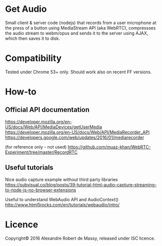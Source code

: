 # Get Audio
Small client & server code (nodejs) that records from a user microphone 
at the press of a button using MediaStream API (aka WebRTC), compressses
the audio stream to webm/opus and sends it to the server using AJAX,
which then saves it to disk.

# Compatibility
Tested under Chrome 53+ only. Should work also on recent FF versions.

# How-to
## Official API documentation
https://developer.mozilla.org/en-US/docs/Web/API/MediaDevices/getUserMedia
https://developer.mozilla.org/en-US/docs/Web/API/MediaRecorder_API
https://developers.google.com/web/updates/2016/01/mediarecorder

(for reference only - not used)
https://github.com/muaz-khan/WebRTC-Experiment/tree/master/RecordRTC

## Useful tutorials
Nice audio capture example without third party libraries
https://subvisual.co/blog/posts/39-tutorial-html-audio-capture-streaming-to-node-js-no-browser-extensions

Useful to understand WebAudio API and AudioContext()
http://www.html5rocks.com/en/tutorials/webaudio/intro/

# Licence
Copyright© 2016 Alexandre Robert de Massy, released under ISC licence.
